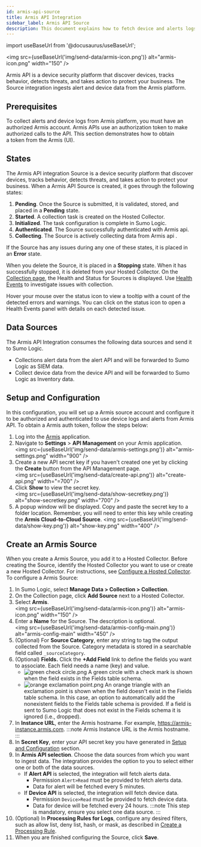 ```yaml
---
id: armis-api-source
title: Armis API Integration
sidebar_label: Armis API Source
description: This document explains how to fetch device and alerts logs from Armis platform and send it to Sumo Logic.
---
```


import useBaseUrl from '@docusaurus/useBaseUrl';

<img src={useBaseUrl('img/send-data/armis-icon.png')} alt="armis-icon.png" width="150" />

Armis API is a device security platform that discover devices, tracks behavior, detects threats, and takes action to protect your business.
The Source integration ingests alert and device data from the Armis platform.


## Prerequisites

To collect alerts and device logs from Armis platform, you must have an authorized Armis account. Armis APIs use an authorization token to make authorized calls to the API. This section demonstrates how to obtain a token from the Armis (UI).


## States

The Armis API integration Source is a device security platform that discover devices, tracks behavior, detects threats, and takes action to protect your business.
When a Armis API Source is created, it goes through the following states:
1. **Pending**. Once the Source is submitted, it is validated, stored, and placed in a **Pending** state.
1. **Started**. A collection task is created on the Hosted Collector.
1. **Initialized**. The task configuration is complete in Sumo Logic.
1. **Authenticated**. The Source successfully authenticated with Armis api.
1. **Collecting**. The Source is actively collecting data from Armis api .

If the Source has any issues during any one of these states, it is placed in an **Error** state.

When you delete the Source, it is placed in a **Stopping** state. When it has successfully stopped, it is deleted from your Hosted Collector.
On the [Collection page](/docs/manage/health-events#collection-page), the Health and Status for Sources is displayed. Use [Health Events](/docs/manage/health-events.md) to investigate issues with collection.

Hover your mouse over the status icon to view a tooltip with a count of the detected errors and warnings. You can click on the status icon to open a Health Events panel with details on each detected issue.


## Data Sources

The Armis API Integration consumes the following data sources and send it to Sumo Logic.
* Collections alert data from the alert API and will be forwarded to Sumo Logic as SIEM data.
* Collect device data from the device API and will be forwarded to Sumo Logic as Inventory data.


## Setup and Configuration

In this configuration, you will set up a Armis source account and configure it to be authorized and authenticated to use device logs and alerts from Armis API.
To obtain a Armis auth token, follow the steps below:
1. Log into the [Armis](https://armis.com/) application.
1. Navigate to **Settings** > **API Management** on your Armis application.<br/> <img src={useBaseUrl('img/send-data/armis-settings.png')} alt="armis-settings.png" width="900" />
1. Create a new API secret key if you haven't created one yet by clicking the **Create** button from the API Management page.<br/> <img src={useBaseUrl('img/send-data/create-api.png')} alt="create-api.png" width="=700" />
1. Click **Show** to view the secret key.<br/> <img src={useBaseUrl('img/send-data/show-secretkey.png')} alt="show-secretkey.png" width="700" />
1. A popup window will be displayed. Copy and paste the secret key to a folder location. Remember, you will need to enter this key while creating the **Armis Cloud-to-Cloud Source**.  <img src={useBaseUrl('img/send-data/show-key.png')} alt="show-key.png" width="400" />

## Create an Armis Source

When you create a Armis Source, you add it to a Hosted Collector. Before creating the Source, identify the Hosted Collector you want to use or create a new Hosted Collector. For instructions, see [Configure a Hosted Collector](/docs/send-data/hosted-collectors/configure-hosted-collector).
To configure a Armis Source:
1. In Sumo Logic, select **Manage Data > Collection > Collection**. 
1. On the Collection page, click **Add Source** next to a Hosted Collector.
1. Select **Armis**.<br/> <img src={useBaseUrl('img/send-data/armis-icon.png')} alt="armis-icon.png" width="150" />
1. Enter a **Name** for the Source. The description is optional.<br/> <img src={useBaseUrl('img/send-data/armis-config-main.png')} alt="armis-config-main" width="450" />
1. (Optional) For **Source Category**, enter any string to tag the output collected from the Source. Category metadata is stored in a searchable field called `_sourceCategory`.
1. (Optional) **Fields.** Click the **+Add Field** link to define the fields you want to associate. Each field needs a name (key) and value.
   * ![green check circle.png](/img/reuse/green-check-circle.png) A green circle with a check mark is shown when the field exists in the Fields table schema.
   * ![orange exclamation point.png](/img/reuse/orange-exclamation-point.png) An orange triangle with an exclamation point is shown when the field doesn't exist in the Fields table schema. In this case, an option to automatically add the nonexistent fields to the Fields table schema is provided. If a field is sent to Sumo Logic that does not exist in the Fields schema it is ignored (i.e., dropped).
1. In **Instance URL**, enter the Armis hostname. For example, https://armis-instance.armis.com.
 :::note
 Armis Instance URL is the Armis hostname.
 :::
1. In **Secret Key**, enter your API secret key you have generated in [Setup and Configuration](#setup-and-configuration) section.
1. In **Armis API selection**. Choose the data sources from which you want to ingest data. The integration provides the option to you to select either one or both of the data sources.
   * If **Alert API** is selected, the integration will fetch alerts data.
     * Permission `Alert>Read` must be provided to fetch alerts data.
     * Data for alert will be fetched every 5 minutes.
   * If **Device API** is selected, the integration will fetch device data.
     * Permission `Device>Read` must be provided to fetch device data.
     * Data for device will be fetched every 24 hours.
:::note
This step is mandatory, ensure you select one data source.
:::
1. (Optional) In **Processing Rules for Logs**, configure any desired filters, such as allow list, deny list, hash, or mask, as described in [Create a Processing Rule](/docs/send-data/collection/processing-rules/create-processing-rule).
1. When you are finished configuring the Source, click **Save**.
